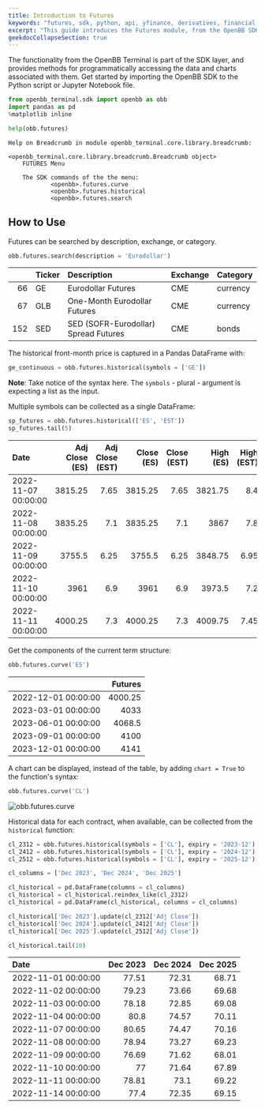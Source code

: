 ```yaml
---
title: Introduction to Futures
keywords: "futures, sdk, python, api, yfinance, derivatives, financial, cme, cbt, nym, cmx, commodity, commodities, rates, future, interest, derivative, softs, grains, ags, hydrocarbons, index"
excerpt: "This guide introduces the Futures module, from the OpenBB SDK"
geekdocCollapseSection: true
---
```

The functionality from the OpenBB Terminal is part of the SDK layer, and provides methods for programmatically accessing the data and charts associated with them. Get started by importing the OpenBB SDK to the Python script or Jupyter Notebook file.

```python
from openbb_terminal.sdk import openbb as obb
import pandas as pd
%matplotlib inline

help(obb.futures)
```

```console
Help on Breadcrumb in module openbb_terminal.core.library.breadcrumb:

<openbb_terminal.core.library.breadcrumb.Breadcrumb object>
    FUTURES Menu
    
    The SDK commands of the the menu:
            <openbb>.futures.curve
            <openbb>.futures.historical
            <openbb>.futures.search
```

## How to Use

Futures can be searched by description, exchange, or category. 

```python
obb.futures.search(description = 'Eurodollar')
```

|     | Ticker   | Description                          | Exchange   | Category   |
|----:|:---------|:-------------------------------------|:-----------|:-----------|
|  66 | GE       | Eurodollar Futures                   | CME        | currency   |
|  67 | GLB      | One-Month Eurodollar Futures         | CME        | currency   |
| 152 | SED      | SED (SOFR-Eurodollar) Spread Futures | CME        | bonds      |

The historical front-month price is captured in a Pandas DataFrame with:

```python
ge_continuous = obb.futures.historical(symbols = ['GE'])
```

**Note**: Take notice of the syntax here. The `symbols` - plural - argument is expecting a list as the input.

Multiple symbols can be collected as a single DataFrame:

```python
sp_futures = obb.futures.historical(['ES', 'EST'])
sp_futures.tail(5)
```

| Date                |   Adj Close (ES) |   Adj Close (EST) |   Close (ES) |   Close (EST) |   High (ES) |   High (EST) |   Low (ES) |   Low (EST) |   Open (ES) |   Open (EST) |   Volume (ES) |   Volume (EST) |
|:--------------------|----------------------:|-----------------------:|------------------:|-------------------:|-----------------:|------------------:|----------------:|-----------------:|-----------------:|------------------:|-------------------:|--------------------:|
| 2022-11-07 00:00:00 |               3815.25 |                   7.65 |           3815.25 |               7.65 |          3821.75 |              8.4  |         3738.25 |             7.1  |          3750    |              7.1  |        1.48315e+06 |               43515 |
| 2022-11-08 00:00:00 |               3835.25 |                   7.1  |           3835.25 |               7.1  |          3867    |              7.8  |         3792.75 |             6.55 |          3812.75 |              7.2  |        1.87805e+06 |               41492 |
| 2022-11-09 00:00:00 |               3755.5  |                   6.25 |           3755.5  |               6.25 |          3848.75 |              6.95 |         3750    |             6.05 |          3832.5  |              6.9  |        1.88915e+06 |               56457 |
| 2022-11-10 00:00:00 |               3961    |                   6.9  |           3961    |               6.9  |          3973.5  |              7.2  |         3751.5  |             5.85 |          3757    |              6.3  |        2.4081e+06  |               48165 |
| 2022-11-11 00:00:00 |               4000.25 |                   7.3  |           4000.25 |               7.3  |          4009.75 |              7.45 |         3951    |             6.45 |          3973    |              6.45 |        2.4081e+06  |               48165 |

Get the components of the current term structure:

```python
obb.futures.curve('ES')
```

|                     |   Futures |
|:--------------------|----------:|
| 2022-12-01 00:00:00 |   4000.25 |
| 2023-03-01 00:00:00 |   4033    |
| 2023-06-01 00:00:00 |   4068.5  |
| 2023-09-01 00:00:00 |   4100    |
| 2023-12-01 00:00:00 |   4141    |

A chart can be displayed, instead of the table, by adding `chart = True` to the function's syntax:

```python
obb.futures.curve('CL')
```

![obb.futures.curve](https://user-images.githubusercontent.com/85772166/201829309-c6c3ae53-6629-49fb-b709-d740f3d7f16a.png "obb.futures.curve")

Historical data for each contract, when available, can be collected from the `historical` function:

```python
cl_2312 = obb.futures.historical(symbols = ['CL'], expiry = '2023-12')
cl_2412 = obb.futures.historical(symbols = ['CL'], expiry = '2024-12')
cl_2512 = obb.futures.historical(symbols = ['CL'], expiry = '2025-12')

cl_columns = ['Dec 2023', 'Dec 2024', 'Dec 2025']

cl_historical = pd.DataFrame(columns = cl_columns)
cl_historical = cl_historical.reindex_like(cl_2312)
cl_historical = pd.DataFrame(cl_historical, columns = cl_columns)

cl_historical['Dec 2023'].update(cl_2312['Adj Close'])
cl_historical['Dec 2024'].update(cl_2412['Adj Close'])
cl_historical['Dec 2025'].update(cl_2512['Adj Close'])

cl_historical.tail(10)
```

| Date                |   Dec 2023 |   Dec 2024 |   Dec 2025 |
|:--------------------|-----------:|-----------:|-----------:|
| 2022-11-01 00:00:00 |      77.51 |      72.31 |      68.71 |
| 2022-11-02 00:00:00 |      79.23 |      73.66 |      69.68 |
| 2022-11-03 00:00:00 |      78.18 |      72.85 |      69.08 |
| 2022-11-04 00:00:00 |      80.8  |      74.57 |      70.11 |
| 2022-11-07 00:00:00 |      80.65 |      74.47 |      70.16 |
| 2022-11-08 00:00:00 |      78.94 |      73.27 |      69.23 |
| 2022-11-09 00:00:00 |      76.69 |      71.62 |      68.01 |
| 2022-11-10 00:00:00 |      77    |      71.64 |      67.89 |
| 2022-11-11 00:00:00 |      78.81 |      73.1  |      69.22 |
| 2022-11-14 00:00:00 |      77.4  |      72.35 |      69.15 |
